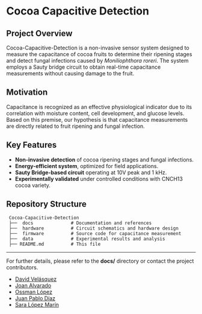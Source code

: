 # Cocoa Capacitive Detection

##  Project Overview
Cocoa-Capacitive-Detection is a non-invasive sensor system designed to measure the capacitance of cocoa fruits to determine their ripening stages and detect fungal infections caused by *Moniliophthora roreri*. The system employs a Sauty bridge circuit to obtain real-time capacitance measurements without causing damage to the fruit.

##  Motivation
Capacitance is recognized as an effective physiological indicator due to its correlation with moisture content, cell development, and glucose levels. Based on this premise, our hypothesis is that capacitance measurements are directly related to fruit ripening and fungal infection.

## Key Features
-  **Non-invasive detection** of cocoa ripening stages and fungal infections.
-  **Energy-efficient system**, optimized for field applications.
-  **Sauty Bridge-based circuit** operating at 10V peak and 1 kHz.
-  **Experimentally validated** under controlled conditions with CNCH13 cocoa variety.

##  Repository Structure
```
 Cocoa-Capacitive-Detection
 ├──  docs              # Documentation and references
 ├──  hardware          # Circuit schematics and hardware design
 ├──  firmware          # Source code for capacitance measurement
 ├──  data              # Experimental results and analysis
 ├── README.md          # This file 
```
---

For further details, please refer to the **docs/** directory or contact the project contributors.

*   [David Velásquez](https://github.com/dvelaren)
*   [Joan Alvarado](https://github.com/joanfco30)
*   [Ossman López](https://github.com/Ossduque)
*   [Juan Pablo Díaz](https://github.com/jpdgz2002)
*   [Sara López Marín](https://github.com/slopma)
